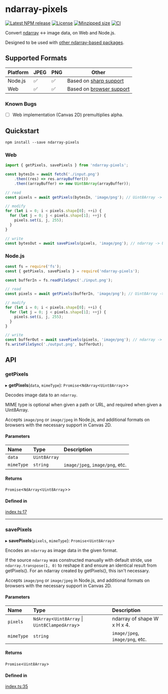 # ndarray-pixels

[![Latest NPM release](https://img.shields.io/npm/v/ndarray-pixels.svg)](https://www.npmjs.com/package/ndarray-pixels)
[![License](https://img.shields.io/badge/license-MIT-007ec6.svg)](https://github.com/donmccurdy/ndarray-pixels/blob/main/LICENSE)
[![Minzipped size](https://badgen.net/bundlephobia/minzip/ndarray-pixels)](https://bundlephobia.com/result?p=ndarray-pixels)
[![CI](https://github.com/donmccurdy/ndarray-pixels/workflows/CI/badge.svg?branch=main&event=push)](https://github.com/donmccurdy/ndarray-pixels/actions?query=workflow%3ACI)

Convert [ndarray](https://www.npmjs.com/package/ndarray) ↔ image data, on Web and Node.js.

Designed to be used with [other ndarray-based packages](http://scijs.net/packages/).

## Supported Formats

| Platform | JPEG | PNG | Other                                                                                                 |
|----------|------|-----|-------------------------------------------------------------------------------------------------------|
| Node.js  | ✅    | ✅   | Based on [sharp support](https://sharp.pixelplumbing.com/)                                            |
| Web      | ✅    | ✅   | Based on [browser support](https://developer.mozilla.org/en-US/docs/Web/API/HTMLCanvasElement/toBlob) |

### Known Bugs

- [ ] Web implementation (Canvas 2D) premultiplies alpha.

## Quickstart

```
npm install --save ndarray-pixels
```

### Web

```javascript
import { getPixels, savePixels } from 'ndarray-pixels';

const bytesIn = await fetch('./input.png')
    .then((res) => res.arrayBuffer())
    .then((arrayBuffer) => new Uint8Array(arrayBuffer));

// read
const pixels = await getPixels(bytesIn, 'image/png'); // Uint8Array -> ndarray

// modify
for (let i = 0; i < pixels.shape[0]; ++i) {
  for (let j = 0; j < pixels.shape[1]; ++j) {
    pixels.set(i, j, 255);
  }
}

// write
const bytesOut = await savePixels(pixels, 'image/png'); // ndarray -> Uint8Array
```


### Node.js

```javascript
const fs = require('fs');
const { getPixels, savePixels } = require('ndarray-pixels');

const bufferIn = fs.readFileSync('./input.png');

// read
const pixels = await getPixels(bufferIn, 'image/png'); // Uint8Array -> ndarray

// modify
for (let i = 0; i < pixels.shape[0]; ++i) {
  for (let j = 0; j < pixels.shape[1]; ++j) {
    pixels.set(i, j, 255);
  }
}

// write
const bufferOut = await savePixels(pixels, 'image/png'); // ndarray -> Uint8Array
fs.writeFileSync('./output.png', bufferOut);
```

## API

<!--- API BEGIN --->

### getPixels

▸ **getPixels**(`data`, `mimeType`): `Promise`<`NdArray`<`Uint8Array`\>\>

Decodes image data to an `ndarray`.

MIME type is optional when given a path or URL, and required when given a Uint8Array.

Accepts `image/png` or `image/jpeg` in Node.js, and additional formats on browsers with
the necessary support in Canvas 2D.

#### Parameters

| Name | Type | Description |
| :------ | :------ | :------ |
| `data` | `Uint8Array` |  |
| `mimeType` | `string` | `image/jpeg`, `image/png`, etc. |

#### Returns

`Promise`<`NdArray`<`Uint8Array`\>\>

#### Defined in

[index.ts:17](https://github.com/donmccurdy/ndarray-pixels/blob/41a0530/src/index.ts#L17)

___

### savePixels

▸ **savePixels**(`pixels`, `mimeType`): `Promise`<`Uint8Array`\>

Encodes an `ndarray` as image data in the given format.

If the source `ndarray` was constructed manually with default stride, use
`ndarray.transpose(1, 0)` to reshape it and ensure an identical result from getPixels(). For an
ndarray created by getPixels(), this isn't necessary.

Accepts `image/png` or `image/jpeg` in Node.js, and additional formats on browsers with
the necessary support in Canvas 2D.

#### Parameters

| Name | Type | Description |
| :------ | :------ | :------ |
| `pixels` | `NdArray`<`Uint8Array` \| `Uint8ClampedArray`\> | ndarray of shape W x H x 4. |
| `mimeType` | `string` | `image/jpeg`, `image/png`, etc. |

#### Returns

`Promise`<`Uint8Array`\>

#### Defined in

[index.ts:35](https://github.com/donmccurdy/ndarray-pixels/blob/41a0530/src/index.ts#L35)
<!--- API END --->
